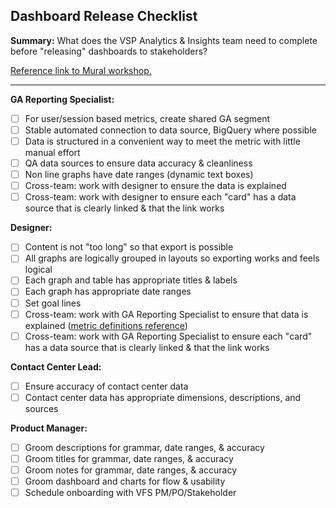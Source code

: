 ## Dashboard Release Checklist

**Summary:** What does the VSP Analytics & Insights team need to complete before "releasing" dashboards to stakeholders?

[Reference link to Mural workshop.](https://app.mural.co/t/adhocvetsgov9623/m/adhocvetsgov9623/1588869654736/1016c93b9f51bc33c49b1d404c716730b052ed90)

---

**GA Reporting Specialist:**
  - [ ] For user/session based metrics, create shared GA segment
  - [ ] Stable automated connection to data source, BigQuery where possible
  - [ ] Data is structured in a convenient way to meet the metric with little manual effort
  - [ ] QA data sources to ensure data accuracy & cleanliness
  - [ ] Non line graphs have date ranges (dynamic text boxes)
  - [ ] Cross-team: work with designer to ensure the data is explained
  - [ ] Cross-team: work with designer to ensure each "card" has a data source that is clearly linked & that the link works

**Designer:**

  - [ ] Content is not "too long" so that export is possible
  - [ ] All graphs are logically grouped in layouts so exporting works and feels logical
  - [ ] Each graph and table has appropriate titles & labels
  - [ ] Each graph has appropriate date ranges
  - [ ] Set goal lines
  - [ ] Cross-team: work with GA Reporting Specialist to ensure that data is explained ([metric definitions reference](https://github.com/department-of-veterans-affairs/va.gov-team/blob/master/platform/analytics/google-analytics/google-analytics-cheat-sheet.md))
  - [ ] Cross-team: work with GA Reporting Specialist to ensure each "card" has a data source that is clearly linked & that the link works

**Contact Center Lead:**

  - [ ] Ensure accuracy of contact center data
  - [ ] Contact center data has appropriate dimensions, descriptions, and sources

**Product Manager:**

  - [ ] Groom descriptions for grammar, date ranges, & accuracy
  - [ ] Groom titles for grammar, date ranges, & accuracy
  - [ ] Groom notes for grammar, date ranges, & accuracy
  - [ ] Groom dashboard and charts for flow & usability
  - [ ] Schedule onboarding with VFS PM/PO/Stakeholder

